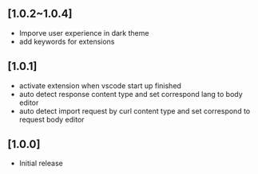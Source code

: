 ## [1.0.2~1.0.4]

- Imporve user experience in dark theme
- add keywords for extensions
## [1.0.1]

- activate extension when vscode start up finished
- auto detect response content type and set correspond lang to body editor
- auto detect import request by curl content type and set correspond to request body editor

## [1.0.0]

- Initial release